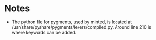 Notes
=====

* The python file for pygments, used by minted, is located at
/usr/share/pyshare/pygments/lexers/compiled.py. Around line 210 is where
keywords can be added.

